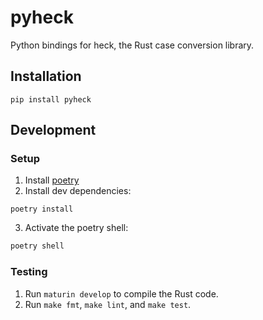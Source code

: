 # pyheck
Python bindings for heck, the Rust case conversion library.

## Installation

```
pip install pyheck
```

## Development

### Setup

1. Install [poetry](https://python-poetry.org/)
2. Install dev dependencies:
```
poetry install
```
3. Activate the poetry shell:

```sh
poetry shell
```
### Testing
1. Run `maturin develop` to compile the Rust code.
2. Run `make fmt`, `make lint`, and `make test`.
